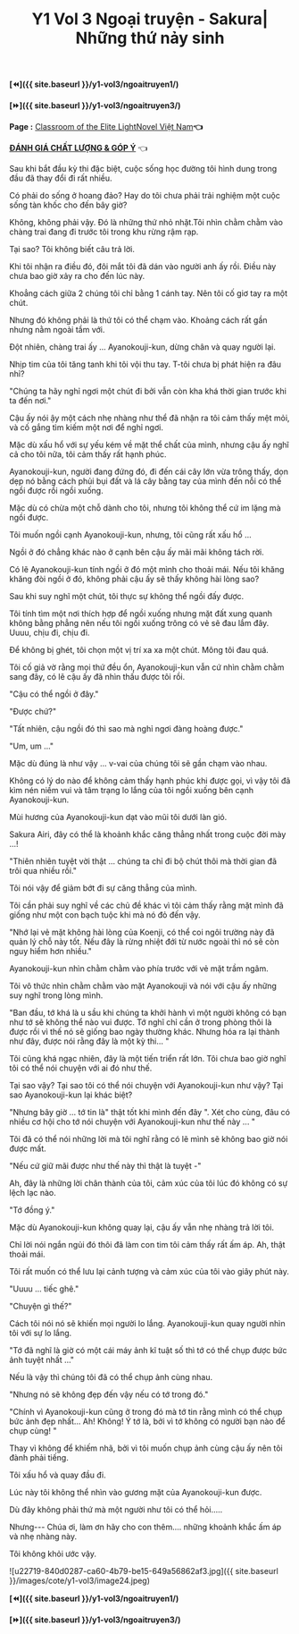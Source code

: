﻿---
layout: post
title: Y1 Vol 3 Ngoại truyện - Sakura| Những thứ nảy sinh
permalink: /y1-vol3/ngoaitruyen2/
---

**[⏪]({{ site.baseurl }}/y1-vol3/ngoaitruyen1/)**

**[⏩]({{ site.baseurl }}/y1-vol3/ngoaitruyen3/)**

**Page :** [Classroom of the Elite LightNovel Việt Nam](http://facebook.com/Classroom.of.the.Elite.VN)**👈**

[**ĐÁNH GIÁ CHẤT LƯỢNG & GÓP Ý**](https://bit.ly/danhgiagopy) 👈

Sau khi bắt đầu kỳ thi đặc biệt, cuộc sống học đường tôi hình dung trong đầu đã thay đổi đi rất nhiều.

Có phải do sống ở hoang đảo? Hay do tôi chưa phải trải nghiệm một cuộc sống tàn khốc cho đến bây giờ?

Không, không phải vậy. Đó là những thứ nhỏ nhặt.Tôi nhìn chằm chằm vào chàng trai đang đi trước tôi trong khu rừng rậm rạp.

Tại sao? Tôi không biết câu trả lời.

Khi tôi nhận ra điều đó, đôi mắt tôi đã dán vào người anh ấy rồi. Điều này chưa bao giờ xảy ra cho đến lúc này.

Khoẳng cách giữa 2 chúng tôi chỉ bằng 1 cánh tay. Nên tôi cố giơ tay ra một chút.

Nhưng đó không phải là thứ tôi có thể chạm vào. Khoảng cách rất gần nhưng nằm ngoài tầm với.

Đột nhiên, chàng trai ấy ... Ayanokouji-kun, dừng chân và quay người lại.

Nhịp tim của tôi tăng tanh khi tôi vội thu tay. T-tôi chưa bị phát hiện ra đâu nhỉ?

"Chúng ta hãy nghỉ ngơi một chút đi bởi vẫn còn kha khá thời gian trước khi ta đến nơi."

Cậu ấy nói ậy một cách nhẹ nhàng như thể đã nhận ra tôi cảm thấy mệt mỏi, và cố gắng tìm kiếm một nơi để nghỉ ngơi.

Mặc dù xấu hổ với sự yếu kém về mặt thể chất của mình, nhưng cậu ấy nghĩ cả cho tôi nữa, tôi cảm thấy rất hạnh phúc.

Ayanokouji-kun, người đang đứng đó, đi đến cái cây lớn vừa trông thấy, dọn dẹp nó bằng cách phủi bụi đất và lá cây bằng tay của mình đến nỗi có thể ngồi được rồi ngồi xuống.

Mặc dù có chừa một chỗ dành cho tôi, nhưng tôi không thể cứ im lặng mà ngồi được.

Tôi muốn ngồi cạnh Ayanokouji-kun, nhưng, tôi cũng rất xấu hổ ...

Ngồi ở đó chẳng khác nào ở cạnh bên cậu ấy mãi mãi không tách rời.

Có lẽ Ayanokouji-kun tính ngồi ở đó một mình cho thoải mái. Nếu tôi khăng khăng đòi ngồi ở đó, không phải cậu ấy sẽ thấy không hài lòng sao?

Sau khi suy nghĩ một chút, tôi thực sự không thể ngồi đấy được.

Tôi tính tìm một nơi thích hợp để ngồi xuống nhưng mặt đất xung quanh không bằng phẳng nên nếu tôi ngồi xuống trông có vẻ sẽ đau lắm đây. Uuuu, chịu đi, chịu đi.

Để không bị ghét, tôi chọn một vị trí xa xa một chút. Mông tôi đau quá.

Tôi cố giả vờ rằng mọi thứ đều ổn, Ayanokouji-kun vẫn cứ nhìn chằm chằm sang đây, có lẽ cậu ấy đã nhìn thấu được tôi rồi.

"Cậu có thể ngồi ở đây."

"Được chứ?"

"Tất nhiên, cậu ngồi đó thì sao mà nghỉ ngơi đàng hoàng được."

"Um, um ..."

Mặc dù đúng là như vậy ... v-vai của chúng tôi sẽ gần chạm vào nhau.

Không có lý do nào để không cảm thấy hạnh phúc khi được gọi, vì vậy tôi đã kìm nén niềm vui và tâm trạng lo lắng của tôi ngồi xuống bên cạnh Ayanokouji-kun.

Mùi hương của Ayanokouji-kun dạt vào mũi tôi dưới làn gió.

Sakura Airi, đây có thể là khoảnh khắc căng thẳng nhất trong cuộc đời mày ...!

"Thiên nhiên tuyệt vời thật ... chúng ta chỉ đi bộ chút thôi mà thời gian đã trôi qua nhiều rồi."

Tôi nói vậy để giảm bớt đi sự căng thẳng của mình.

Tôi cần phải suy nghĩ về các chủ đề khác vì tôi cảm thấy rằng mặt mình đã giống như một con bạch tuộc khi mà nó đỏ đến vậy.

"Nhớ lại vẻ mặt không hài lòng của Koenji, có thể coi ngôi trường này đã quản lý chỗ này tốt. Nếu đây là rừng nhiệt đới từ nước ngoài thì nó sẽ còn nguy hiểm hơn nhiều."

Ayanokouji-kun nhìn chằm chằm vào phía trước với vẻ mặt trầm ngâm.

Tôi vô thức nhìn chằm chằm vào mặt Ayanokouji và nói với cậu ấy những suy nghĩ trong lòng mình.

"Ban đầu, tớ khá là u sầu khi chúng ta khởi hành vì một người không có bạn như tớ sẽ không thể nào vui được. Tớ nghĩ chỉ cần ở trong phòng thôi là được rồi vì thế nó sẽ giống bao ngày thường khác. Nhưng hóa ra lại thành như đây, được nói rằng đây là một kỳ thi... "

Tôi cũng khá ngạc nhiên, đây là một tiến triển rất lớn. Tôi chưa bao giờ nghĩ tôi có thể nói chuyện với ai đó như thế.

Tại sao vậy? Tại sao tôi có thể nói chuyện với Ayanokouji-kun như vậy? Tại sao Ayanokouji-kun lại khác biệt?

"Nhưng bây giờ ... tớ tin là" thật tốt khi mình đến đây ". Xét cho cùng, đâu có nhiều cơ hội cho tớ nói chuyện với Ayanokouji-kun như thế này ... "

Tôi đã có thể nói những lời mà tôi nghĩ rằng có lẽ mình sẽ không bao giờ nói được mất.

"Nếu cứ giữ mãi được như thế này thì thật là tuyệt -"

Ah, đây là những lời chân thành của tôi, cảm xúc của tôi lúc đó không có sự lệch lạc nào.

"Tớ đồng ý."

Mặc dù Ayanokouji-kun không quay lại, cậu ấy vẫn nhẹ nhàng trả lời tôi.

Chỉ lời nói ngắn ngủi đó thôi đã làm con tim tôi cảm thấy rất ấm áp. Ah, thật thoải mái.

Tôi rất muốn có thể lưu lại cảnh tượng và cảm xúc của tôi vào giây phút này.

"Uuuu ... tiếc ghê."

"Chuyện gì thế?"

Cách tôi nói nó sẽ khiến mọi người lo lắng. Ayanokouji-kun quay người nhìn tôi với sự lo lắng.

"Tớ đã nghĩ là giờ có một cái máy ảnh kĩ tuật số thì tớ có thể chụp được bức ảnh tuyệt nhất ..."

Nếu là vậy thì chúng tôi đã có thể chụp ảnh cùng nhau.

"Nhưng nó sẽ không đẹp đến vậy nếu có tớ trong đó."

"Chính vì Ayanokouji-kun cũng ở trong đó mà tớ tin rằng mình có thể chụp bức ảnh đẹp nhất... Ah! Không! Ý tớ là, bởi vì tớ không có người bạn nào để chụp cùng! "

Thay vì không để khiếm nhã, bởi vì tôi muốn chụp ảnh cùng cậu ấy nên tôi đành phải tiếng.

Tôi xấu hổ và quay đầu đi.

Lúc này tôi không thể nhìn vào gương mặt của Ayanokouji-kun được.

Dù đây không phải thứ mà một người như tôi có thể hỏi.....

Nhưng--- Chúa ơi, làm ơn hãy cho con thêm.... những khoảnh khắc ấm áp và nhẹ nhàng này.

Tôi không khỏi ước vậy.

![u22719-840d0287-ca60-4b79-be15-649a56862af3.jpg]({{ site.baseurl }}/images/cote/y1-vol3/image24.jpeg)

**[⏪]({{ site.baseurl }}/y1-vol3/ngoaitruyen1/)**

**[⏩]({{ site.baseurl }}/y1-vol3/ngoaitruyen3/)**
